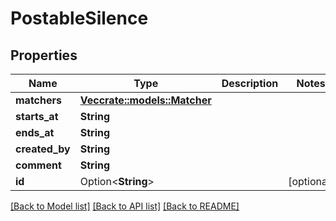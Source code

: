 # PostableSilence

## Properties

Name | Type | Description | Notes
------------ | ------------- | ------------- | -------------
**matchers** | [**Vec<crate::models::Matcher>**](matcher.md) |  | 
**starts_at** | **String** |  | 
**ends_at** | **String** |  | 
**created_by** | **String** |  | 
**comment** | **String** |  | 
**id** | Option<**String**> |  | [optional]

[[Back to Model list]](../README.md#documentation-for-models) [[Back to API list]](../README.md#documentation-for-api-endpoints) [[Back to README]](../README.md)


